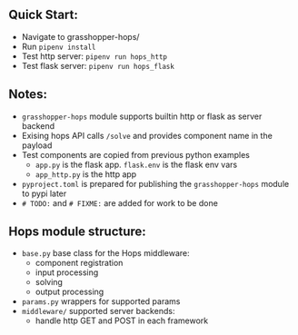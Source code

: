 ## Quick Start:
- Navigate to grasshopper-hops/
- Run `pipenv install`
- Test http server: `pipenv run hops_http`
- Test flask server: `pipenv run hops_flask`

## Notes:
- `grasshopper-hops` module supports builtin http or flask as server backend
- Exising hops API calls `/solve` and provides component name in the payload
- Test components are copied from previous python examples
  - `app.py` is the flask app. `flask.env` is the flask env vars
  - `app_http.py` is the http app
- `pyproject.toml` is prepared for publishing the `grasshopper-hops` module to pypi later
- `# TODO:` and `# FIXME:` are added for work to be done
  
## Hops module structure:
- `base.py` base class for the Hops middleware:
  - component registration
  - input processing
  - solving
  - output processing
- `params.py` wrappers for supported params
- `middleware/` supported server backends:
  - handle http GET and POST in each framework